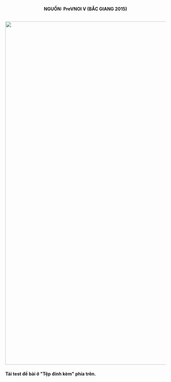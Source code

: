 **<center>NGUỒN: PreVNOI Ⅴ (BẮC GIANG 2015)</center>**
<br>

<img src="/images/problems/1107/travel.svg" width=1080px>

#### Tải test đề bài ở "Tệp đính kèm" phía trên.